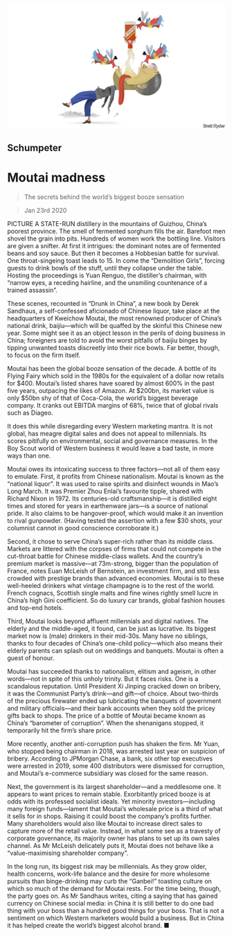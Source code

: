 ![](./images/20200125_WBD000_0.jpg)

## Schumpeter

# Moutai madness

> The secrets behind the world’s biggest booze sensation

> Jan 23rd 2020

PICTURE A STATE-RUN distillery in the mountains of Guizhou, China’s poorest province. The smell of fermented sorghum fills the air. Barefoot men shovel the grain into pits. Hundreds of women work the bottling line. Visitors are given a snifter. At first it intrigues: the dominant notes are of fermented beans and soy sauce. But then it becomes a Hobbesian battle for survival. One throat-singeing toast leads to 15. In come the “Demolition Girls”, forcing guests to drink bowls of the stuff, until they collapse under the table. Hosting the proceedings is Yuan Renguo, the distiller’s chairman, with “narrow eyes, a receding hairline, and the unsmiling countenance of a trained assassin”.

These scenes, recounted in “Drunk in China”, a new book by Derek Sandhaus, a self-confessed aficionado of Chinese liquor, take place at the headquarters of Kweichow Moutai, the most renowned producer of China’s national drink, baijiu—which will be quaffed by the skinful this Chinese new year. Some might see it as an object lesson in the perils of doing business in China; foreigners are told to avoid the worst pitfalls of baijiu binges by tipping unwanted toasts discreetly into their rice bowls. Far better, though, to focus on the firm itself.

Moutai has been the global booze sensation of the decade. A bottle of its Flying Fairy which sold in the 1980s for the equivalent of a dollar now retails for $400. Moutai’s listed shares have soared by almost 600% in the past five years, outpacing the likes of Amazon. At $200bn, its market value is only $50bn shy of that of Coca-Cola, the world’s biggest beverage company. It cranks out EBITDA margins of 68%, twice that of global rivals such as Diageo.

It does this while disregarding every Western marketing mantra. It is not global, has meagre digital sales and does not appeal to millennials. Its scores pitifully on environmental, social and governance measures. In the Boy Scout world of Western business it would leave a bad taste, in more ways than one.

Moutai owes its intoxicating success to three factors—not all of them easy to emulate. First, it profits from Chinese nationalism. Moutai is known as the “national liquor”. It was used to raise spirits and disinfect wounds in Mao’s Long March. It was Premier Zhou Enlai’s favourite tipple, shared with Richard Nixon in 1972. Its centuries-old craftsmanship—it is distilled eight times and stored for years in earthenware jars—is a source of national pride. It also claims to be hangover-proof, which would make it an invention to rival gunpowder. (Having tested the assertion with a few $30 shots, your columnist cannot in good conscience corroborate it.)

Second, it chose to serve China’s super-rich rather than its middle class. Markets are littered with the corpses of firms that could not compete in the cut-throat battle for Chinese middle-class wallets. And the country’s premium market is massive—at 73m-strong, bigger than the population of France, notes Euan McLeish of Bernstein, an investment firm, and still less crowded with prestige brands than advanced economies. Moutai is to these well-heeled drinkers what vintage champagne is to the rest of the world. French cognacs, Scottish single malts and fine wines rightly smell lucre in China’s high Gini coefficient. So do luxury car brands, global fashion houses and top-end hotels.

Third, Moutai looks beyond affluent millennials and digital natives. The elderly and the middle-aged, it found, can be just as lucrative. Its biggest market now is (male) drinkers in their mid-30s. Many have no siblings, thanks to four decades of China’s one-child policy—which also means their elderly parents can splash out on weddings and banquets. Moutai is often a guest of honour.

Moutai has succeeded thanks to nationalism, elitism and ageism, in other words—not in spite of this unholy trinity. But it faces risks. One is a scandalous reputation. Until President Xi Jinping cracked down on bribery, it was the Communist Party’s drink—and gift—of choice. About two-thirds of the precious firewater ended up lubricating the banquets of government and military officials—and their bank accounts when they sold the pricey gifts back to shops. The price of a bottle of Moutai became known as China’s “barometer of corruption”. When the shenanigans stopped, it temporarily hit the firm’s share price.

More recently, another anti-corruption push has shaken the firm. Mr Yuan, who stopped being chairman in 2018, was arrested last year on suspicion of bribery. According to JPMorgan Chase, a bank, six other top executives were arrested in 2019, some 400 distributors were dismissed for corruption, and Moutai’s e-commerce subsidiary was closed for the same reason.

Next, the government is its largest shareholder—and a meddlesome one. It appears to want prices to remain stable. Exorbitantly priced booze is at odds with its professed socialist ideals. Yet minority investors—including many foreign funds—lament that Moutai’s wholesale price is a third of what it sells for in shops. Raising it could boost the company’s profits further. Many shareholders would also like Moutai to increase direct sales to capture more of the retail value. Instead, in what some see as a travesty of corporate governance, its majority owner has plans to set up its own sales channel. As Mr McLeish delicately puts it, Moutai does not behave like a “value-maximising shareholder company”.

In the long run, its biggest risk may be millennials. As they grow older, health concerns, work-life balance and the desire for more wholesome pursuits than binge-drinking may curb the “Ganbei!” toasting culture on which so much of the demand for Moutai rests. For the time being, though, the party goes on. As Mr Sandhaus writes, citing a saying that has gained currency on Chinese social media: in China it is still better to do one bad thing with your boss than a hundred good things for your boss. That is not a sentiment on which Western marketers would build a business. But in China it has helped create the world’s biggest alcohol brand. ■